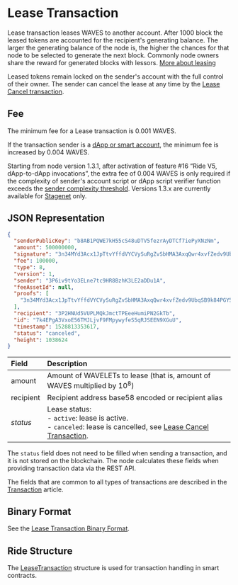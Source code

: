 # Lease Transaction

Lease transaction leases WAVES to another account. After 1000 block the leased tokens are accounted for the recipient's generating balance. The larger the generating balance of the node is, the higher the chances for that node to be selected to generate the next block. Commonly node owners share the reward for generated blocks with lessors. [More about leasing](/en/blockchain/leasing)

Leased tokens remain locked on the sender's account with the full control of their owner. The sender can cancel the lease at any time by the [Lease Cancel transaction](/en/blockchain/transaction-type/lease-cancel-transaction).

## Fee

The minimum fee for a Lease transaction is 0.001 WAVES.

If the transaction sender is a [dApp or smart account](/en/blockchain/account/dapp), the minimum fee is increased by 0.004 WAVES.

Starting from node version 1.3.1, after activation of feature #16 “Ride V5, dApp-to-dApp invocations”, the extra fee of 0.004 WAVES is only required if the complexity of sender's account script or dApp script verifier function exceeds the [sender complexity threshold](/en/ride/limits/). Versions 1.3.x are currently available for [Stagenet](/en/blockchain/blockchain-network/) only.

## JSON Representation

```json
{
  "senderPublicKey": "b8AB1PQWE7kH55cS48uDTV5fezrAyDTCf7iePyXNzNm",
  "amount": 500000000,
  "signature": "3n34MYd3Acx1JpTtvYffdVYCVySuRgZvSbHMA3AxqQwr4xvfZedv9UbqSB9k84PGY5C8RSwGRjDnMGcYwQu2x7B5",
  "fee": 100000,
  "type": 8,
  "version": 1,
  "sender": "3P6iv9tYo3ELne7tc9HR8BzhK3LE2aDDu1A",
  "feeAssetId": null,
  "proofs": [
    "3n34MYd3Acx1JpTtvYffdVYCVySuRgZvSbHMA3AxqQwr4xvfZedv9UbqSB9k84PGY5C8RSwGRjDnMGcYwQu2x7B5"
  ],
  "recipient": "3P2HNUd5VUPLMQkJmctTPEeeHumiPN2GkTb",
  "id": "7k4EPgA3VxoE56TMJLjvF9FMpywyfeS5qRJSEEN9XGuU",
  "timestamp": 1528813353617,
  "status": "canceled",
  "height": 1038624
}
```

| Field | Description |
| :--- | :--- |
| amount | Amount of WAVELETs to lease (that is, amount of WAVES multiplied by 10<sup>8</sup>) |
| recipient | Recipient address base58 encoded or recipient alias |
| *status* | Lease status: <br>- `active`: lease is active.<br>- `canceled`: lease is cancelled, see [Lease Cancel Transaction](/en/blockchain/transaction-type/lease-cancel-transaction). |

The `status` field does not need to be filled when sending a transaction, and it is not stored on the blockchain. The node calculates these fields when providing transaction data via the REST API.

The fields that are common to all types of transactions are described in the [Transaction](/en/blockchain/transaction/#json-representation) article.

## Binary Format

See the [Lease Transaction Binary Format](/en/blockchain/binary-format/transaction-binary-format/lease-transaction-binary-format).

## Ride Structure

The [LeaseTransaction](/en/ride/structures/transaction-structures/lease-transaction) structure is used for transaction handling in smart contracts.
